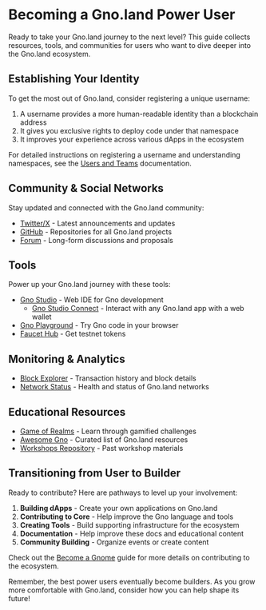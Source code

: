 # Becoming a Gno.land Power User

Ready to take your Gno.land journey to the next level? This guide collects
resources, tools, and communities for users who want to dive deeper into the
Gno.land ecosystem.

## Establishing Your Identity

To get the most out of Gno.land, consider registering a unique username:

1. A username provides a more human-readable identity than a blockchain address
2. It gives you exclusive rights to deploy code under that namespace
3. It improves your experience across various dApps in the ecosystem

For detailed instructions on registering a username and understanding
namespaces, see the [Users and Teams](../resources/users-and-teams.md)
documentation.

## Community & Social Networks

Stay updated and connected with the Gno.land community:

- [Twitter/X](https://twitter.com/_gnoland) - Latest announcements and updates
- [GitHub](https://github.com/gnolang) - Repositories for all Gno.land projects
- [Forum](https://gno.land/r/gnoland/boards2/v1) - Long-form discussions and proposals

## Tools

Power up your Gno.land journey with these tools:

- [Gno Studio](https://gno.studio/) - Web IDE for Gno development
  - [Gno Studio Connect](https://gno.studio/connect) - Interact with any Gno.land app with a web wallet
- [Gno Playground](https://play.gno.land/) - Try Gno code in your browser
- [Faucet Hub](https://faucet.gno.land/) - Get testnet tokens

## Monitoring & Analytics

- [Block Explorer](https://gnoscan.io/) - Transaction history and block details
- [Network Status](https://status.gnoteam.com/) - Health and status of Gno.land networks

## Educational Resources

- [Game of Realms](https://github.com/gnolang/game-of-realms) - Learn through gamified challenges
- [Awesome Gno](https://github.com/gnoverse/awesome-gno) - Curated list of Gno.land resources
- [Workshops Repository](https://github.com/gnolang/workshops) - Past workshop materials

## Transitioning from User to Builder

Ready to contribute? Here are pathways to level up your involvement:

1. **Building dApps** - Create your own applications on Gno.land
2. **Contributing to Core** - Help improve the Gno language and tools
3. **Creating Tools** - Build supporting infrastructure for the ecosystem
4. **Documentation** - Help improve these docs and educational content
5. **Community Building** - Organize events or create content

Check out the [Become a Gnome](../builders/become-a-gnome.md) guide for more
details on contributing to the ecosystem.

Remember, the best power users eventually become builders. As you grow more
comfortable with Gno.land, consider how you can help shape its future!
